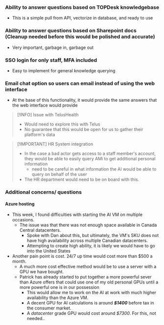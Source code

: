 ### Ability to answer questions based on TOPDesk knowledgebase 
- This is a simple pull from API, vectorize in database, and ready to use

### Ability to answer questions based on Sharepoint docs (Cleanup needed before this would be polished and accurate)
  - Very important, garbage in, garbage out
### SSO login for only staff, MFA included
   - Easy to implement for general knowledge querying
### Email chat option so users can email instead of using the web interface
 - At the base of this functionality, it would provide the same answers that the web interface would provide
   
 > [!INFO] Issue with TelusHealth
 >  - Would need to explore this with Telus
 >  - No guarantee that this would be open for us to gather their platform's data

> [!IMPORTANT] HR System integration
> - In the case a bad actor gets access to a staff member's account, they would be able to easily query AMi to get additional personal information
> 	- need to be careful in what information the AI would be able to query on behalf of the user
> - The HR department would need to be on board with this.


### Additional concerns/ questions
#### Azure hosting
- This week, I found difficulties with starting the AI VM on multiple occasions.
	- The issue was that there was not enough space available in Canada Central datacenters. 
		- Spoke with Dan about this, but ultimately, the VM's SKU does not have high availability across multiple Canadian datacenters.
		- Attempting to create high ability, it is likely we would have to go into the United States
- Another pain point is cost. 24/7 up time would cost more than $500 a month. 
	- A much more cost effective method would be to use a server with a GPU we have bought. 
	- Patrick has already started to put together a more powerful sever than Azure offers that could use one of my old personal GPUs until a more powerful one is in our possession
		- This would allow me to work on the AI at work with much higher availability than the Azure VM.
		- A decent GPU for AI calculations is around ***$1400*** before tax in the consumer market.
		- A *datacenter* grade GPU would cost around *$7300*. For this, not needed..